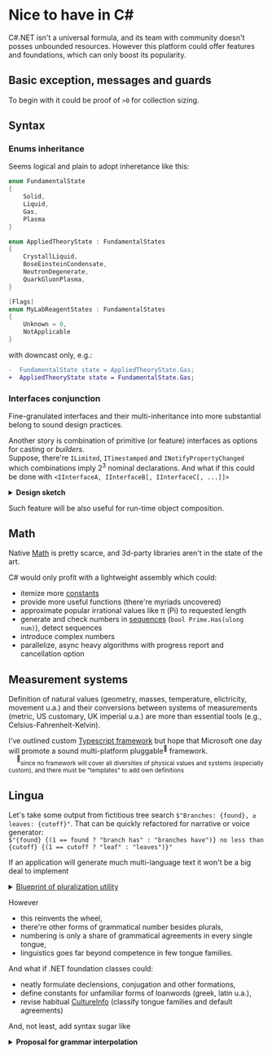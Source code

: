 # Nice to have in C#
C#\.NET isn't a universal formula, and its team with community doesn't posses unbounded resources. However this platform could offer features and foundations, which can only boost its popularity.


## Basic exception, messages and guards
To begin with it could be proof of `>0` for collection sizing.

## Syntax
### Enums inheritance
Seems logical and plain to adopt inheretance like this: 

```csharp
enum FundamentalState 
{
    Solid,
    Liquid,
    Gas,
    Plasma
}

enum AppliedTheoryState : FundamentalStates
{
    CrystallLiquid,
    BoseEinsteinCondensate,
    NeutronDegenerate,
    QuarkGluonPlasma,
}

[Flags]
enum MyLabReagentStates : FundamentalStates
{
    Unknown = 0,
    NotApplicable
}
```

with downcast only, e.g.:

```diff csharp
-  FundamentalState state = AppliedTheoryState.Gas;
+  AppliedTheoryState state = FundamentalState.Gas;
```

### Interfaces conjunction
Fine-granulated interfaces and their multi-inheritance into more substantial belong to sound design practices.

Another story is combination of primitive (or feature) interfaces as options for casting or *builders*.\
Suppose, there're `ILimited`, `ITimestamped` and `INotifyPropertyChanged` which combinations imply 2<sup>3</sup> nominal declarations. And what if this could be done with `<IInterfaceA, IInterfaceB[, IInterfaceC[, ...]]>`

<details>
<summary><b>Design sketch</b></summary>

```csharp
static class AircraftBuilder
{
        static <IAirSpecs, IPowerplant> BusinessJet(...) { ... }
        static <IAirSpecs, IPowerplant, ILoadSpecs> Cargo(...) { ... }
        static <IAirSpecs, IPowerplant, ILoadSpecs, IPassengerConfig> Liner(...) { ... }
}

IList<IataAirportCode> Planning.Destinations.FindOptimal(IataAirportCode from, <IAirSpecs, IPowerplant> vehicle) { ... }
void Planning.Capacity.Register(<ILoadSpecs, IPassengerConfig> transport) { ... }

```
</details>

Such feature will be also useful for run-time object composition.

## Math
Native [Math](https://docs.microsoft.com/en-us/dotnet/api/system.math) is pretty scarce, and 3d-party libraries aren't in the state of the art.

C# would only profit with a lightweight assembly which could: 
+ itemize more [constants](https://en.wikipedia.org/wiki/Mathematical_constant)
+ provide more useful functions (there're myriads uncovered)
+ approximate popular irrational values like π (Pi) to requested length
+ generate and check numbers in [sequences](http://oeis.org/wiki/Welcome) (`bool Prime.Has(ulong num)`), detect sequences
+ introduce complex numbers
+ parallelize, async heavy algorithms with progress report and cancellation option

## Measurement systems
Definition of natural values (geometry, masses, temperature, elictricity, movement u.a.) and their conversions between systems of measurements (metric, US customary, UK imperial u.a.) are more than essential tools (e.g., Celsius-Fahrenheit-Kelvin).

I've outlined custom [Typescript framework](../../../../../../convert-smth) but hope that Microsoft one day will promote a sound multi-platform pluggable<sup>:electric_plug:</sup> framework.\
&nbsp;&nbsp;&nbsp;&nbsp;<sup>:electric_plug:</sup><sub>since no framework will cover all diversities of physical values and systems (especially custom), and there must be "templates" to add own definitions</sub>

## Lingua
Let's take some output from fictitious tree search `$"Branches: {found}, ≥ leaves: {cutoff}"`. That can be quickly refactored for narrative or voice generator:\
`$"{found} {(1 == found ? "branch has" : "branches have")} no less than {cutoff} {(1 == cutoff ? "leaf" : "leaves")}"`

If an application will generate much multi-language text it won't be a big deal to implement
<details>
<summary><u>Blueprint of pluralization utility</u></summary>

```csharp
namespace Lingua.Grammar;

interface INumbered
{
    string Count(long num);
    string Count(double num);
}

interface IPluralForms {
    INumbered Plural((string singular, string plural) forms, string culture = "");
    INumbered Dual((string singular, string dual, string plural) forms, string culture = "");
    INumbered Trial((string singular, string dual, string trial, string plural) forms, string culture = "");
    INumbered Paucal((string singular, string paucal, string plural) forms, string culture = "");
    INumbered Custom(string[] forms, Func<long, int> indexWhole, Func<double, int>? indexFractional = null);
}
```

</details>

However
- this reinvents the wheel,
- there're other forms of grammatical number besides plurals,
- numbering is only a share of grammatical agreements in every single tongue,
- linguistics goes far beyond competence in few tongue families.

And what if .NET foundation classes could:
- neatly formulate declensions, conjugation and other formations,
- define constants for unfamiliar forms of loanwords (greek, latin u.a.),
- revise habitual [CultureInfo](https://docs.microsoft.com/en-us/dotnet/api/system.globalization.cultureinfo) (classify tongue families and default agreements)

And, not least, add syntax sugar like
<details>
<summary><b>Proposal for grammar interpolation</b></summary>
&nbsp;&nbsp;`${number [: [format] : [forms] : []] }`, where

&nbsp;&nbsp;&nbsp;&nbsp;*number* is whole or fractional subject\
&nbsp;&nbsp;&nbsp;&nbsp;*format* specifies usual format or to put in words\
&nbsp;&nbsp;&nbsp;&nbsp;*forms* - grammar forms as in imaginary `INumbered` in the snippet above
</details>
